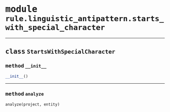 <!-- markdownlint-disable -->

# <kbd>module</kbd> `rule.linguistic_antipattern.starts_with_special_character`






---

## <kbd>class</kbd> `StartsWithSpecialCharacter`




### <kbd>method</kbd> `__init__`

```python
__init__()
```








---

### <kbd>method</kbd> `analyze`

```python
analyze(project, entity)
```







